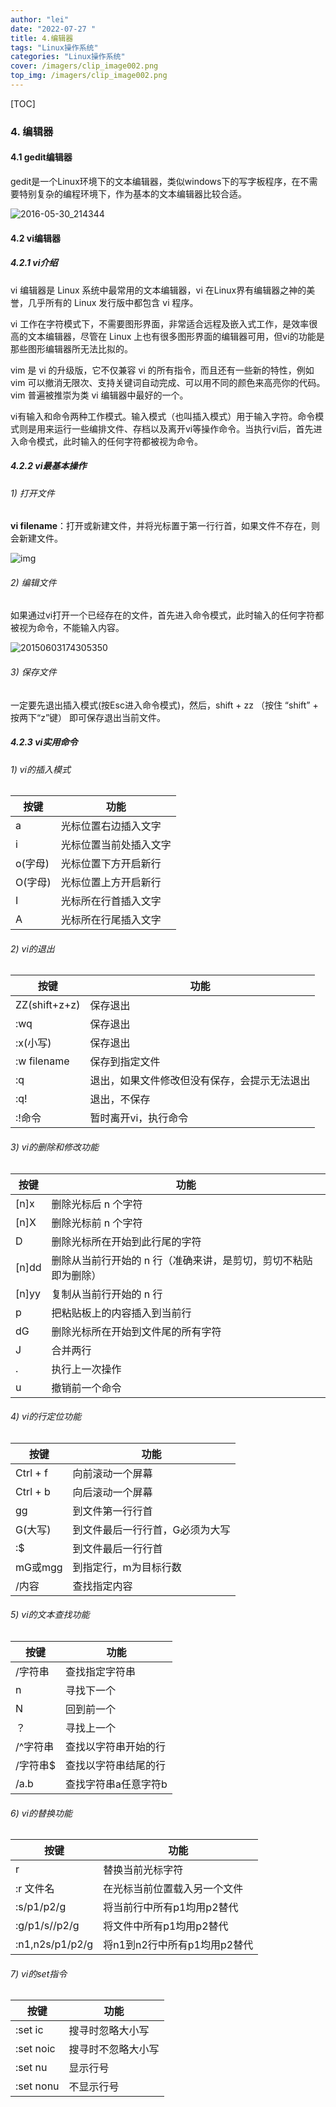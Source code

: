 ```yaml
---
author: "lei"
date: "2022-07-27 "
title: 4.编辑器
tags: "Linux操作系统"
categories: "Linux操作系统"
cover: /imagers/clip_image002.png
top_img: /imagers/clip_image002.png
---
```


[TOC]



### 4. 编辑器

#### 4.1 gedit编辑器

gedit是一个Linux环境下的文本编辑器，类似windows下的写字板程序，在不需要特别复杂的编程环境下，作为基本的文本编辑器比较合适。

 

![2016-05-30_214344](imagers/clip_image115.png)

 

#### 4.2 vi编辑器

##### 4.2.1 vi介绍

vi 编辑器是 Linux 系统中最常用的文本编辑器，vi 在Linux界有编辑器之神的美誉，几乎所有的 Linux 发行版中都包含 vi 程序。

 

vi 工作在字符模式下，不需要图形界面，非常适合远程及嵌入式工作，是效率很高的文本编辑器，尽管在 Linux 上也有很多图形界面的编辑器可用，但vi的功能是那些图形编辑器所无法比拟的。

 

vim 是 vi 的升级版，它不仅兼容 vi 的所有指令，而且还有一些新的特性，例如 vim 可以撤消无限次、支持关键词自动完成、可以用不同的颜色来高亮你的代码。vim 普遍被推崇为类 vi 编辑器中最好的一个。

 

vi有输入和命令两种工作模式。输入模式（也叫插入模式）用于输入字符。命令模式则是用来运行一些编排文件、存档以及离开vi等操作命令。当执行vi后，首先进入命令模式，此时输入的任何字符都被视为命令。

 

##### 4.2.2 vi最基本操作

###### 1) 打开文件

**vi filename**：打开或新建文件，并将光标置于第一行行首，如果文件不存在，则会新建文件。

![img](imagers/clip_image116.jpg)

 

###### 2) 编辑文件

如果通过vi打开一个已经存在的文件，首先进入命令模式，此时输入的任何字符都被视为命令，不能输入内容。

![20150603174305350](imagers/clip_image118.jpg)

 

###### 3) 保存文件

一定要先退出插入模式(按Esc进入命令模式)，然后，shift + zz （按住 “shift” + 按两下“z”键） 即可保存退出当前文件。

 

##### 4.2.3 vi实用命令

###### 1) vi的插入模式

| **按键** | **功能**               |
| -------- | ---------------------- |
| a        | 光标位置右边插入文字   |
| i        | 光标位置当前处插入文字 |
| o(字母)  | 光标位置下方开启新行   |
| O(字母)  | 光标位置上方开启新行   |
| I        | 光标所在行首插入文字   |
| A        | 光标所在行尾插入文字   |

 

###### 2) vi的退出

| **按键**      | **功能**                                     |
| ------------- | -------------------------------------------- |
| ZZ(shift+z+z) | 保存退出                                     |
| :wq           | 保存退出                                     |
| :x(小写)      | 保存退出                                     |
| :w filename   | 保存到指定文件                               |
| :q            | 退出，如果文件修改但没有保存，会提示无法退出 |
| :q!           | 退出，不保存                                 |
| :!命令        | 暂时离开vi，执行命令                         |

 

###### 3) vi的删除和修改功能

| **按键** | **功能**                                                     |
| -------- | ------------------------------------------------------------ |
| [n]x     | 删除光标后 n 个字符                                          |
| [n]X     | 删除光标前 n 个字符                                          |
| D        | 删除光标所在开始到此行尾的字符                               |
| [n]dd    | 删除从当前行开始的 n 行（准确来讲，是剪切，剪切不粘贴即为删除） |
| [n]yy    | 复制从当前行开始的 n 行                                      |
| p        | 把粘贴板上的内容插入到当前行                                 |
| dG       | 删除光标所在开始到文件尾的所有字符                           |
| J        | 合并两行                                                     |
| .        | 执行上一次操作                                               |
| u        | 撤销前一个命令                                               |

 

###### 4) vi的行定位功能

| **按键** | **功能**                        |
| -------- | ------------------------------- |
| Ctrl + f | 向前滚动一个屏幕                |
| Ctrl + b | 向后滚动一个屏幕                |
| gg       | 到文件第一行行首                |
| G(大写)  | 到文件最后一行行首，G必须为大写 |
| :$       | 到文件最后一行行首              |
| mG或mgg  | 到指定行，m为目标行数           |
| /内容    | 查找指定内容                    |

 

###### 5) vi的文本查找功能

| **按键** | **功能**             |
| -------- | -------------------- |
| /字符串  | 查找指定字符串       |
| n        | 寻找下一个           |
| N        | 回到前一个           |
| ？       | 寻找上一个           |
| /^字符串 | 查找以字符串开始的行 |
| /字符串$ | 查找以字符串结尾的行 |
| /a.b     | 查找字符串a任意字符b |

 

###### 6) vi的替换功能

| **按键**        | **功能**                     |
| --------------- | ---------------------------- |
| r               | 替换当前光标字符             |
| :r 文件名       | 在光标当前位置载入另一个文件 |
| :s/p1/p2/g      | 将当前行中所有p1均用p2替代   |
| :g/p1/s//p2/g   | 将文件中所有p1均用p2替代     |
| :n1,n2s/p1/p2/g | 将n1到n2行中所有p1均用p2替代 |

 

###### 7) vi的set指令

| **按键**  | **功能**           |
| --------- | ------------------ |
| :set ic   | 搜寻时忽略大小写   |
| :set noic | 搜寻时不忽略大小写 |
| :set nu   | 显示行号           |
| :set nonu | 不显示行号         |

 